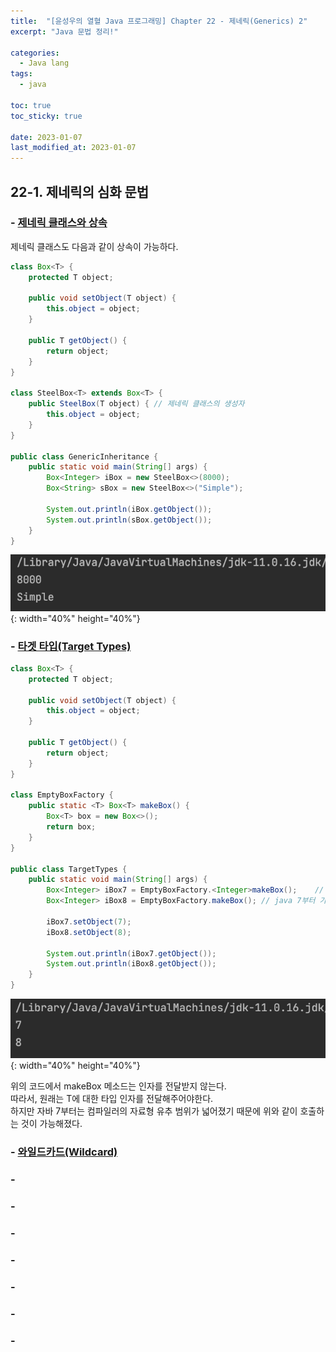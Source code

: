 ```yaml
---
title:  "[윤성우의 열혈 Java 프로그래밍] Chapter 22 - 제네릭(Generics) 2"
excerpt: "Java 문법 정리!"

categories:
  - Java lang
tags:
  - java

toc: true
toc_sticky: true

date: 2023-01-07
last_modified_at: 2023-01-07
---
```

## 22-1. 제네릭의 심화 문법
### - <u>제네릭 클래스와 상속</u>
제네릭 클래스도 다음과 같이 상속이 가능하다.  
```java
class Box<T> {
    protected T object;

    public void setObject(T object) {
        this.object = object;
    }

    public T getObject() {
        return object;
    }
}

class SteelBox<T> extends Box<T> {
    public SteelBox(T object) { // 제네릭 클래스의 생성자
        this.object = object;
    }
}

public class GenericInheritance {
    public static void main(String[] args) {
        Box<Integer> iBox = new SteelBox<>(8000);
        Box<String> sBox = new SteelBox<>("Simple");

        System.out.println(iBox.getObject());
        System.out.println(sBox.getObject());
    }
}
```
![image](/assets/images/java-lang/22-1.png){: width="40%" height="40%"}<br>


### - <u>타겟 타입(Target Types)</u>
```java
class Box<T> {
    protected T object;

    public void setObject(T object) {
        this.object = object;
    }

    public T getObject() {
        return object;
    }
}

class EmptyBoxFactory {
    public static <T> Box<T> makeBox() {
        Box<T> box = new Box<>();
        return box;
    }
}

public class TargetTypes {
    public static void main(String[] args) {
        Box<Integer> iBox7 = EmptyBoxFactory.<Integer>makeBox();    // java 7 이전 문법
        Box<Integer> iBox8 = EmptyBoxFactory.makeBox(); // java 7부터 가능해짐

        iBox7.setObject(7);
        iBox8.setObject(8);

        System.out.println(iBox7.getObject());
        System.out.println(iBox8.getObject());
    }
}
```
![image](/assets/images/java-lang/22-2.png){: width="40%" height="40%"}<br>

위의 코드에서 makeBox 메소드는 인자를 전달받지 않는다.  
따라서, 원래는 T에 대한 타입 인자를 전달해주어야한다.  
하지만 자바 7부터는 컴파일러의 자료형 유추 범위가 넓어졌기 때문에 위와 같이 호출하는 것이 가능해졌다.


### - <u>와일드카드(Wildcard)</u>



### - <u></u>
### - <u></u>
### - <u></u>
### - <u></u>
### - <u></u>
### - <u></u>
### - <u></u>